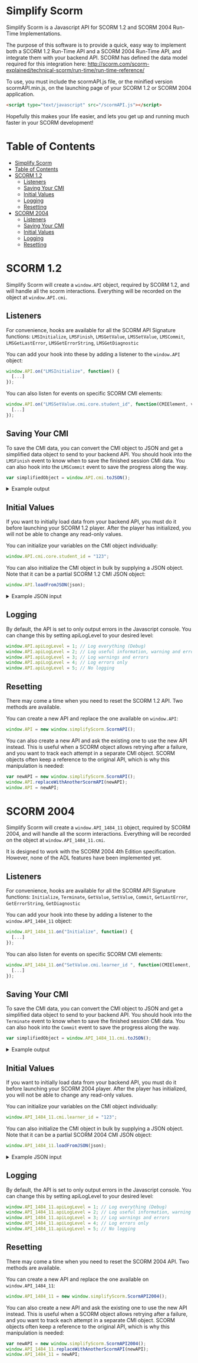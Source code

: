 # Simplify Scorm
Simplify Scorm is a Javascript API for SCORM 1.2 and SCORM 2004 Run-Time Implementations.

The purpose of this software is to provide a quick, easy way to implement both a SCORM 1.2 Run-Time API and a SCORM 2004 Run-Time API, and integrate them with your backend API.
SCORM has defined the data model required for this integration here: http://scorm.com/scorm-explained/technical-scorm/run-time/run-time-reference/

To use, you must include the scormAPI.js file, or the minified version scormAPI.min.js, on the launching page of your SCORM 1.2 or SCORM 2004 application.

```html
<script type="text/javascript" src="/scormAPI.js"></script>
```

Hopefully this makes your life easier, and lets you get up and running much faster in your SCORM development!

# Table of Contents

- [Simplify Scorm](#simplify-scorm)
- [Table of Contents](#table-of-contents)
- [SCORM 1.2](#scorm-12)
  * [Listeners](#listeners)
  * [Saving Your CMI](#saving-your-cmi)
  * [Initial Values](#initial-values)
  * [Logging](#logging)
  * [Resetting](#resetting)
- [SCORM 2004](#scorm-2004)
  * [Listeners](#listeners-1)
  * [Saving Your CMI](#saving-your-cmi-1)
  * [Initial Values](#initial-values-1)
  * [Logging](#logging-1)
  * [Resetting](#resetting-1)

# SCORM 1.2

Simplify Scorm will create a `window.API` object, required by SCORM 1.2, and will handle all the scorm interactions. Everything will be recorded on the object at `window.API.cmi`.

## Listeners

For convenience, hooks are available for all the SCORM API Signature functions:
`LMSInitialize`,
`LMSFinish`,
`LMSGetValue`,
`LMSSetValue`,
`LMSCommit`,
`LMSGetLastError`,
`LMSGetErrorString`,
`LMSGetDiagnostic`

You can add your hook into these by adding a listener to the `window.API` object:

```javascript
window.API.on("LMSInitialize", function() {
  [...]
});
```

You can also listen for events on specific SCORM CMI elements:

```javascript
window.API.on("LMSSetValue.cmi.core.student_id", function(CMIElement, value) {
  [...]
});
```

## Saving Your CMI

To save the CMI data, you can convert the CMI object to JSON and get a simplified data object to send to your backend API.
You should hook into the `LMSFinish` event to know when to save the finished session CMI data.
You can also hook into the `LMSCommit` event to save the progress along the way.

```javascript
var simplifiedObject = window.API.cmi.toJSON();
```

<details>
  <summary>Example output</summary>

  ```json
  {
    "suspend_data": "viewed=1,2,3,4,5,6,7,8,9,10,11,12,13,14,15,16,17,18,19,20,21,22,23,24,25,26,27,28,29,30,31|lastviewedslide=31|7#1##,3,3,3,7,3,3,7,3,3,3,3,3,3,3,3,3,3,3,3,3,3,3,3,3,3,3,3,3,3,3,11#0#b5e89fbb-7cfb-46f0-a7cb-758165d3fe7e=236~262~2542812732762722742772682802752822882852892872832862962931000~3579~32590001001010101010101010101001001001001001001001001001001001001001001001001001001001001001001001001001001001001001001001001001001001001001001001001001001001001001001001001001001001001001001001001001001010010010010010010010010011010010010010010010010010010010010112101021000171000~236a71d398e-4023-4967-88fe-1af18721422d06passed6failed000000000000000000000000000000000000000000000000000000000000000000000000000000000000000000000000000000000000000000000000000000000000000000000000000000000000000000000000000000000000000000000000000000105wrong110000000000000000000000000000000000~3185000000000000000000000000000000000000000000000000000000000000000000000000000000000~283~2191w11~21113101w41689~256~2100723031840~21007230314509062302670~2110723031061120000000000000000000~240~234531618~21601011000100000002814169400,#-1",
    "launch_data": "",
    "comments": "",
    "comments_from_lms": "",
    "core": {
      "student_id": "",
      "student_name": "",
      "lesson_location": "",
      "credit": "",
      "lesson_status": "incomplete",
      "total_time": "",
      "lesson_mode": "normal",
      "exit": "suspend",
      "session_time": "0000:00:33.90",
      "score": {
        "raw": "",
        "max": "100",
        "min": ""
      }
    },
    "objectives": {
      "childArray": [
      ]
    },
    "student_data": {
      "mastery_score": "",
      "max_time_allowed": "",
      "time_limit_action": ""
    },
    "student_preference": {
      "audio": "",
      "language": "",
      "speed": "",
      "text": ""
    },
    "interactions": {
      "childArray": [
        {
          "id": "Question14_1",
          "time": "11:05:21",
          "type": "choice",
          "weighting": "1",
          "student_response": "HTH",
          "result": "wrong",
          "latency": "0000:00:01.68",
          "objectives": {
            "childArray": [
              {
                "id": "Question14_1"
              }
            ]
          },
          "correct_responses": {
            "childArray": [
              {
                "pattern": "CPR"
              }
            ]
          }
        }
      ]
    }
  }
  ```
</details>

## Initial Values

If you want to initially load data from your backend API, you must do it before launching your SCORM 1.2 player. After the player has initialized, you will not be able to change any read-only values.

You can initialize your variables on the CMI object individually:

```javascript
window.API.cmi.core.student_id = "123";
```

You can also initialize the CMI object in bulk by supplying a JSON object. Note that it can be a partial SCORM 1.2 CMI JSON object:

```javascript
window.API.loadFromJSON(json);
```

<details>
  <summary>Example JSON input</summary>

  ```javascript
  var json = {
    "suspend_data": "viewed=1,2,3,4,5,6,7,8,9,10,11,12,13,14,15,16,17,18,19,20,21,22,23,24,25,26,27,28,29,30,31|lastviewedslide=31|7#1##,3,3,3,7,3,3,7,3,3,3,3,3,3,3,3,3,3,3,3,3,3,3,3,3,3,3,3,3,3,3,11#0#b5e89fbb-7cfb-46f0-a7cb-758165d3fe7e=236~262~2542812732762722742772682802752822882852892872832862962931000~3579~32590001001010101010101010101001001001001001001001001001001001001001001001001001001001001001001001001001001001001001001001001001001001001001001001001001001001001001001001001001001001001001001001001001001010010010010010010010010011010010010010010010010010010010010112101021000171000~236a71d398e-4023-4967-88fe-1af18721422d06passed6failed000000000000000000000000000000000000000000000000000000000000000000000000000000000000000000000000000000000000000000000000000000000000000000000000000000000000000000000000000000000000000000000000000000105wrong110000000000000000000000000000000000~3185000000000000000000000000000000000000000000000000000000000000000000000000000000000~283~2191w11~21113101w41689~256~2100723031840~21007230314509062302670~2110723031061120000000000000000000~240~234531618~21601011000100000002814169400,#-1",
    "core": {
      "student_id": "123",
      "student_name": "Bob The Builder"
    },
    "interactions": {
      "childArray": [
        {
          "id": "Question14_1",
          "time": "11:05:21",
          "type": "choice",
          "weighting": "1",
          "student_response": "HTH",
          "result": "wrong",
          "latency": "0000:00:01.68",
          "objectives": {
            "childArray": [
              {
                "id": "Question14_1"
              }
            ]
          },
          "correct_responses": {
            "childArray": [
              {
                "pattern": "CPR"
              }
            ]
          }
        }
      ]
    }
  };
  ```
</details>

## Logging

By default, the API is set to only output errors in the Javascript console. You can change this by setting apiLogLevel to your desired level:

```javascript
window.API.apiLogLevel = 1; // Log everything (Debug)
window.API.apiLogLevel = 2; // Log useful information, warning and errors
window.API.apiLogLevel = 3; // Log warnings and errors
window.API.apiLogLevel = 4; // Log errors only
window.API.apiLogLevel = 5; // No logging
```

## Resetting

There may come a time when you need to reset the SCORM 1.2 API. Two methods are available.

You can create a new API and replace the one available on `window.API`:

```javascript
window.API = new window.simplifyScorm.ScormAPI();
```

You can also create a new API and ask the existing one to use the new API instead.
This is useful when a SCORM object allows retrying after a failure, and you want to track each attempt in a separate CMI object.
SCORM objects often keep a reference to the original API, which is why this manipulation is needed:

```javascript
var newAPI = new window.simplifyScorm.ScormAPI();
window.API.replaceWithAnotherScormAPI(newAPI);
window.API = newAPI;
```

# SCORM 2004

Simplify Scorm will create a `window.API_1484_11` object, required by SCORM 2004, and will handle all the scorm interactions. Everything will be recorded on the object at `window.API_1484_11.cmi`.

It is designed to work with the SCORM 2004 4th Edition specification. However, none of the ADL features have been implemented yet.

## Listeners

For convenience, hooks are available for all the SCORM API Signature functions:
`Initialize`,
`Terminate`,
`GetValue`,
`SetValue`,
`Commit`,
`GetLastError`,
`GetErrorString`,
`GetDiagnostic`

You can add your hook into these by adding a listener to the `window.API_1484_11` object:

```javascript
window.API_1484_11.on("Initialize", function() {
  [...]
});
```

You can also listen for events on specific SCORM CMI elements:

```javascript
window.API_1484_11.on("SetValue.cmi.learner_id ", function(CMIElement, value) {
  [...]
});
```

## Saving Your CMI

To save the CMI data, you can convert the CMI object to JSON and get a simplified data object to send to your backend API.
You should hook into the `Terminate` event to know when to save the finished session CMI data.
You can also hook into the `Commit` event to save the progress along the way.

```javascript
var simplifiedObject = window.API_1484_11.cmi.toJSON();
```

<details>
  <summary>Example output</summary>

  ```json
  {
    "completion_status": "incomplete",
    "completion_threshold": "",
    "credit": "credit",
    "entry": "",
    "exit": "suspend",
    "launch_data": "",
    "learner_id": "",
    "learner_name": "",
    "location": "",
    "max_time_allowed": "",
    "mode": "normal",
    "progress_measure": "",
    "scaled_passing_score": "",
    "session_time": "PT3M30S",
    "success_status": "unknown",
    "suspend_data": "viewed=1,2,3,4,5,6,7,8,9,10,11,12,13,14,15,16,17,18,19,20,21,22,23,24,25,26,27,28,29,30,31|lastviewedslide=31|7#1##,3,3,3,7,3,3,7,3,3,3,3,3,3,3,3,3,3,3,3,3,3,3,3,3,3,3,3,3,3,3,11#0#b5e89fbb-7cfb-46f0-a7cb-758165d3fe7e=236~262~2542812732762722742772682802752822882852892872832862962931000~3579~32590001001010101010101010101001001001001001001001001001001001001001001001001001001001001001001001001001001001001001001001001001001001001001001001001001001001001001001001001001001001001001001001001001001010010010010010010010010011010010010010010010010010010010010112101021000171000~236a71d398e-4023-4967-88fe-1af18721422d06passed6failed000000000000000000000000000000000000000000000000000000000000000000000000000000000000000000000000000000000000000000000000000000000000000000000000000000000000000000000000000000000000000000000000000000105wrong110000000000000000000000000000000000~3185000000000000000000000000000000000000000000000000000000000000000000000000000000000~283~2191w11~21113101w41689~256~2100723031840~21007230314509062302670~2110723031061120000000000000000000~240~234531618~21601011000100000002814169400,#-1",
    "time_limit_action": "continue,no message",
    "total_time": "",
    "comments_from_learner": {
      "childArray": [
      ]
    },
    "comments_from_lms": {
      "childArray": [
      ]
    },
    "interactions": {
      "childArray": [
        {
          "id": "Question14_1",
          "type": "choice",
          "timestamp": "2018-08-26T11:05:21",
          "weighting": "1",
          "learner_response": "HTH",
          "result": "wrong",
          "latency": "PT2M30S",
          "description": "",
          "objectives": {
            "childArray": [
              {
                "id": "Question14_1"
              }
            ]
          },
          "correct_responses": {
            "childArray": [
              {
                "pattern": "CPR"
              }
            ]
          }
        }
      ]
    },
    "learner_preference": {
      "audio_level": "1",
      "language": "",
      "delivery_speed": "1",
      "audio_captioning": "0"
    },
    "objectives": {
      "childArray": [
      ]
    },
    "score": {
      "scaled": "",
      "raw": "",
      "min": "",
      "max": ""
    }
  }
  ```
</details>

## Initial Values

If you want to initially load data from your backend API, you must do it before launching your SCORM 2004 player. After the player has initialized, you will not be able to change any read-only values.

You can initialize your variables on the CMI object individually:

```javascript
window.API_1484_11.cmi.learner_id = "123";
```

You can also initialize the CMI object in bulk by supplying a JSON object. Note that it can be a partial SCORM 2004 CMI JSON object:

```javascript
window.API_1484_11.loadFromJSON(json);
```

<details>
  <summary>Example JSON input</summary>

  ```javascript
  var json = {
    "learner_id": "123",
    "learner_name": "Bob The Builder",
    "suspend_data": "viewed=1,2,3,4,5,6,7,8,9,10,11,12,13,14,15,16,17,18,19,20,21,22,23,24,25,26,27,28,29,30,31|lastviewedslide=31|7#1##,3,3,3,7,3,3,7,3,3,3,3,3,3,3,3,3,3,3,3,3,3,3,3,3,3,3,3,3,3,3,11#0#b5e89fbb-7cfb-46f0-a7cb-758165d3fe7e=236~262~2542812732762722742772682802752822882852892872832862962931000~3579~32590001001010101010101010101001001001001001001001001001001001001001001001001001001001001001001001001001001001001001001001001001001001001001001001001001001001001001001001001001001001001001001001001001001010010010010010010010010011010010010010010010010010010010010112101021000171000~236a71d398e-4023-4967-88fe-1af18721422d06passed6failed000000000000000000000000000000000000000000000000000000000000000000000000000000000000000000000000000000000000000000000000000000000000000000000000000000000000000000000000000000000000000000000000000000105wrong110000000000000000000000000000000000~3185000000000000000000000000000000000000000000000000000000000000000000000000000000000~283~2191w11~21113101w41689~256~2100723031840~21007230314509062302670~2110723031061120000000000000000000~240~234531618~21601011000100000002814169400,#-1",
    "interactions": {
      "childArray": [
        {
          "id": "Question14_1",
          "type": "choice",
          "timestamp": "2018-08-26T11:05:21",
          "weighting": "1",
          "learner_response": "HTH",
          "result": "wrong",
          "latency": "PT2M30S",
          "objectives": {
            "childArray": [
              {
                "id": "Question14_1"
              }
            ]
          },
          "correct_responses": {
            "childArray": [
              {
                "pattern": "CPR"
              }
            ]
          }
        }
      ]
    }
  };
  ```
</details>

## Logging

By default, the API is set to only output errors in the Javascript console. You can change this by setting apiLogLevel to your desired level:

```javascript
window.API_1484_11.apiLogLevel = 1; // Log everything (Debug)
window.API_1484_11.apiLogLevel = 2; // Log useful information, warning and errors
window.API_1484_11.apiLogLevel = 3; // Log warnings and errors
window.API_1484_11.apiLogLevel = 4; // Log errors only
window.API_1484_11.apiLogLevel = 5; // No logging
```

## Resetting

There may come a time when you need to reset the SCORM 2004 API. Two methods are available.

You can create a new API and replace the one available on `window.API_1484_11`:

```javascript
window.API_1484_11 = new window.simplifyScorm.ScormAPI2004();
```

You can also create a new API and ask the existing one to use the new API instead.
This is useful when a SCORM object allows retrying after a failure, and you want to track each attempt in a separate CMI object.
SCORM objects often keep a reference to the original API, which is why this manipulation is needed:

```javascript
var newAPI = new window.simplifyScorm.ScormAPI2004();
window.API_1484_11.replaceWithAnotherScormAPI(newAPI);
window.API_1484_11 = newAPI;
```
